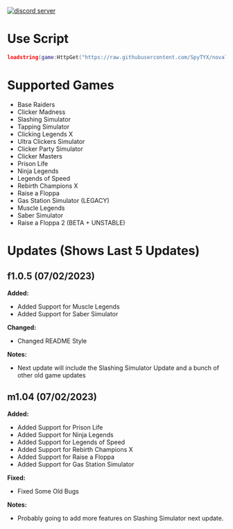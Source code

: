 [![discord server](https://cdn.discordapp.com/attachments/1063180819952324719/1070398524417638420/novalinehub-banner.png)]()

# Use Script
```lua
loadstring(game:HttpGet("https://raw.githubusercontent.com/SpyTYX/novaline-hub/main/main.lua"))()
```

# Supported Games
- Base Raiders
- Clicker Madness
- Slashing Simulator
- Tapping Simulator
- Clicking Legends X
- Ultra Clickers Simulator
- Clicker Party Simulator
- Clicker Masters
- Prison Life
- Ninja Legends
- Legends of Speed
- Rebirth Champions X
- Raise a Floppa
- Gas Station Simulator (LEGACY)
- Muscle Legends
- Saber Simulator
- Raise a Floppa 2 (BETA + UNSTABLE)

# Updates (Shows Last 5 Updates)
## **f1.0.5 (07/02/2023)**
**Added:**
- Added Support for Muscle Legends
- Added Support for Saber Simulator

**Changed:**
- Changed README Style

**Notes:**
- Next update will include the Slashing Simulator Update and a bunch of other old game updates

## **m1.04 (07/02/2023)**
**Added:**
- Added Support for Prison Life
- Added Support for Ninja Legends
- Added Support for Legends of Speed
- Added Support for Rebirth Champions X
- Added Support for Raise a Floppa
- Added Support for Gas Station Simulator

**Fixed:**
- Fixed Some Old Bugs

**Notes:**
- Probably going to add more features on Slashing Simulator next update.

